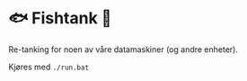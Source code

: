 # 🐟 Fishtank 🐠

Re-tanking for noen av våre datamaskiner (og andre enheter).

Kjøres med `./run.bat`
